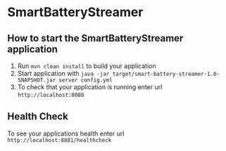 # SmartBatteryStreamer

How to start the SmartBatteryStreamer application
---

1. Run `mvn clean install` to build your application
1. Start application with `java -jar target/smart-battery-streamer-1.0-SNAPSHOT.jar server config.yml`
1. To check that your application is running enter url `http://localhost:8080`

Health Check
---

To see your applications health enter url `http://localhost:8081/healthcheck`
